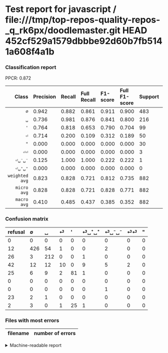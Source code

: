 # Test report for javascript / file:///tmp/top-repos-quality-repos-_q_rk6px/doodlemaster.git HEAD 452cf529a1579dbbbe92d60b7fb5141a608f4a1b

### Classification report

PPCR: 0.872

| Class | Precision | Recall | Full Recall | F1-score | Full F1-score | Support | Full Support | PPCR |
|------:|:----------|:-------|:------------|:---------|:---------|:--------|:-------------|:-----|
| `∅` | 0.942| 0.882| 0.861| 0.911| 0.900| 483| 495| 0.976 |
| `␣` | 0.736| 0.981| 0.876| 0.841| 0.800| 216| 242| 0.893 |
| `'` | 0.764| 0.818| 0.653| 0.790| 0.704| 99| 124| 0.798 |
| `⏎` | 0.714| 0.200| 0.109| 0.312| 0.189| 50| 92| 0.543 |
| `"` | 0.000| 0.000| 0.000| 0.000| 0.000| 30| 32| 0.938 |
| `⏎⏎` | 0.000| 0.000| 0.000| 0.000| 0.000| 3| 26| 0.115 |
| `⏎␣⁻␣⁻` | 0.125| 1.000| 1.000| 0.222| 0.222| 1| 1| 1.000 |
| `⏎␣⁺␣⁺` | 0.000| 0.000| 0.000| 0.000| 0.000| 0| 0| 0.000 |
| `weighted avg` | 0.823| 0.828| 0.721| 0.812| 0.735| 882| 1012| 0.872 |
| `micro avg` | 0.828| 0.828| 0.721| 0.828| 0.771| 882| 1012| 0.872 |
| `macro avg` | 0.410| 0.485| 0.437| 0.385| 0.352| 882| 1012| 0.872 |

### Confusion matrix

|refusal|  ∅| ␣| ⏎| '| ⏎␣⁺␣⁺| ⏎␣⁻␣⁻| ⏎⏎| "| 
|:---|:---|:---|:---|:---|:---|:---|:---|:---|
|0 |0 |0 |0 |0 |0 |0 |0 |0 |
|12 |426 |54 |1 |0 |0 |2 |0 |0 |
|26 |3 |212 |0 |0 |1 |0 |0 |0 |
|42 |12 |12 |10 |0 |9 |5 |2 |0 |
|25 |6 |9 |2 |81 |1 |0 |0 |0 |
|0 |0 |0 |0 |0 |0 |0 |0 |0 |
|0 |0 |0 |0 |0 |0 |1 |0 |0 |
|23 |2 |1 |0 |0 |0 |0 |0 |0 |
|2 |3 |0 |1 |25 |1 |0 |0 |0 |

### Files with most errors

| filename | number of errors|
|:----:|:-----|

<details>
    <summary>Machine-readable report</summary>
```json
{
  "cl_report": {"\"": {"f1-score": 0.0, "precision": 0.0, "recall": 0.0, "support": 30}, "\u0027": {"f1-score": 0.7902439024390244, "precision": 0.7641509433962265, "recall": 0.8181818181818182, "support": 99}, "macro avg": {"f1-score": 0.38468323905689406, "precision": 0.41025320561240586, "recall": 0.4852063596628814, "support": 882}, "micro avg": {"f1-score": 0.8276643990929705, "precision": 0.8276643990929705, "recall": 0.8276643990929705, "support": 882}, "weighted avg": {"f1-score": 0.8117003610533949, "precision": 0.8227971012129298, "recall": 0.8276643990929705, "support": 882}, "\u2205": {"f1-score": 0.9112299465240642, "precision": 0.9424778761061947, "recall": 0.8819875776397516, "support": 483}, "\u23ce": {"f1-score": 0.3125, "precision": 0.7142857142857143, "recall": 0.2, "support": 50}, "\u23ce\u23ce": {"f1-score": 0.0, "precision": 0.0, "recall": 0.0, "support": 3}, "\u23ce\u2423\u207a\u2423\u207a": {"f1-score": 0.0, "precision": 0.0, "recall": 0.0, "support": 0}, "\u23ce\u2423\u207b\u2423\u207b": {"f1-score": 0.2222222222222222, "precision": 0.125, "recall": 1.0, "support": 1}, "\u2423": {"f1-score": 0.8412698412698414, "precision": 0.7361111111111112, "recall": 0.9814814814814815, "support": 216}},
  "cl_report_full": {"\"": {"f1-score": 0.0, "precision": 0.0, "recall": 0.0, "support": 32}, "\u0027": {"f1-score": 0.7043478260869566, "precision": 0.7641509433962265, "recall": 0.6532258064516129, "support": 124}, "macro avg": {"f1-score": 0.3518665629661842, "precision": 0.41025320561240586, "recall": 0.4373200721353533, "support": 1012}, "micro avg": {"f1-score": 0.7708553326293558, "precision": 0.8276643990929705, "recall": 0.7213438735177866, "support": 1012}, "weighted avg": {"f1-score": 0.7350425219772668, "precision": 0.7957109093447362, "recall": 0.7213438735177866, "support": 1012}, "\u2205": {"f1-score": 0.8996832101372756, "precision": 0.9424778761061947, "recall": 0.8606060606060606, "support": 495}, "\u23ce": {"f1-score": 0.18867924528301885, "precision": 0.7142857142857143, "recall": 0.10869565217391304, "support": 92}, "\u23ce\u23ce": {"f1-score": 0.0, "precision": 0.0, "recall": 0.0, "support": 26}, "\u23ce\u2423\u207a\u2423\u207a": {"f1-score": 0.0, "precision": 0.0, "recall": 0.0, "support": 0}, "\u23ce\u2423\u207b\u2423\u207b": {"f1-score": 0.2222222222222222, "precision": 0.125, "recall": 1.0, "support": 1}, "\u2423": {"f1-score": 0.8, "precision": 0.7361111111111112, "recall": 0.8760330578512396, "support": 242}},
  "ppcr": 0.8715415019762845
}
```
</details>
